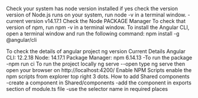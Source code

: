 Check your system has node version installed
    if yes
        check the version
            version of Node.js runs on your system, run node -v in a terminal window.
                -current version v14.17.1
Check the Node PACKAGE Manager
    To check that version of npm, run npm -v in a terminal window.
To install the Angular CLI, open a terminal window and run the following command:
        npm install -g @angular/cli

To check the details of angular project
        ng version
        Current Details
            Angular CLI: 12.2.18
            Node: 14.17.1
            Package Manager: npm 6.14.13
-To run the package
        -npm run ci
To run the project locally
        ng serve --open
        type ng serve then open your browser on http://localhost:4200/
Enable NPM Scripts
        enable the npm scripts from explorer top right 3 dots.
How to add Shared components
        -create a component in Shared/components
        -add the component in exports section of module.ts file
        -use the selector name in required places
